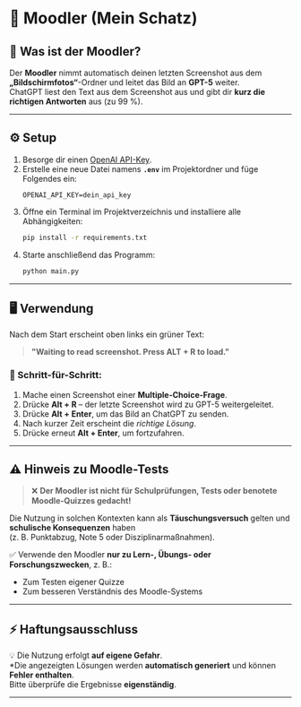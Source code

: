 # 🧠 Moodler (Mein Schatz)

## 📘 Was ist der Moodler?

Der **Moodler** nimmt automatisch deinen letzten Screenshot aus dem **„Bildschirmfotos“**-Ordner und leitet das Bild an **GPT-5** weiter.  
ChatGPT liest den Text aus dem Screenshot aus und gibt dir **kurz die richtigen Antworten** aus (zu 99 %).

---

## ⚙️ Setup

1. Besorge dir einen [OpenAI API-Key](https://platform.openai.com/api-keys).  
2. Erstelle eine neue Datei namens **`.env`** im Projektordner und füge Folgendes ein:
   ```env
   OPENAI_API_KEY=dein_api_key
   ```
3. Öffne ein Terminal im Projektverzeichnis und installiere alle Abhängigkeiten:
   ```bash
   pip install -r requirements.txt
   ```
4. Starte anschließend das Programm:
   ```bash
   python main.py
   ```

---

## 🖥️ Verwendung

Nach dem Start erscheint oben links ein grüner Text:

> **"Waiting to read screenshot. Press ALT + R to load."**

### 📸 Schritt-für-Schritt:

1. Mache einen Screenshot einer **Multiple-Choice-Frage**.  
2. Drücke **Alt + R** – der letzte Screenshot wird zu GPT-5 weitergeleitet.  
3. Drücke **Alt + Enter**, um das Bild an ChatGPT zu senden.  
4. Nach kurzer Zeit erscheint die *richtige Lösung*.  
5. Drücke erneut **Alt + Enter**, um fortzufahren.

---

## ⚠️ Hinweis zu Moodle-Tests

> ❌ **Der Moodler ist **nicht** für Schulprüfungen, Tests oder benotete Moodle-Quizzes gedacht!**

Die Nutzung in solchen Kontexten kann als **Täuschungsversuch** gelten und **schulische Konsequenzen** haben  
(z. B. Punktabzug, Note 5 oder Disziplinarmaßnahmen).

✅ Verwende den Moodler **nur zu Lern-, Übungs- oder Forschungszwecken**, z. B.:
- Zum Testen eigener Quizze  
- Zum besseren Verständnis des Moodle-Systems

---

## ⚡ Haftungsausschluss

💡 Die Nutzung erfolgt **auf eigene Gefahr**.  
\*Die angezeigten Lösungen werden **automatisch generiert** und können **Fehler enthalten**.  
Bitte überprüfe die Ergebnisse **eigenständig**.

---
